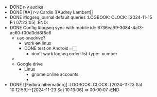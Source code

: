 - DONE r-v audika
- DONE [#A] r-v Cardio [[Audrey Lambert]]
- DONE  #logseq journal defauit queries
  :LOGBOOK:
  CLOCK: [2024-11-15 Fri 07:23:05]
  :END:
- DONE Config #logseq sync with mobile
  id:: 6736ea99-3084-4af3-ac60-f00d3dd8f5c6
	- ~~use onedrive?~~
		- work ~~on~~ linux
		- DONE test on Android 👉🏻
			- don't work
			  logseq.order-list-type:: number
	-
	- Google drive
		- Linux
			- gnome online accounts
			-
- DONE [[Fedora hibernation]]
  :LOGBOOK:
  CLOCK: [2024-11-23 Sat 10:12:59]--[2024-11-23 Sat 10:13:06] =>  00:00:07
  :END: